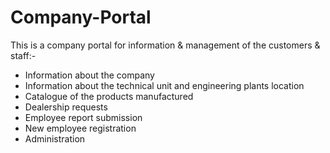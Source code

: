# Company-Portal

This is a company portal for information & management of the customers & staff:-

* Information about the company
* Information about the technical unit and engineering plants location
* Catalogue of the products manufactured
* Dealership requests
* Employee report submission
* New employee registration
* Administration

